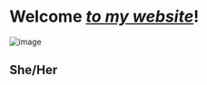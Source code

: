 # Welcome [*to my website*](https://LaylaMeower.github.io)!
![image](https://user-images.githubusercontent.com/127752744/230928026-f9f3d0b9-ffd1-4a64-8a7a-4c7dc43e2ced.png)

## She/Her
